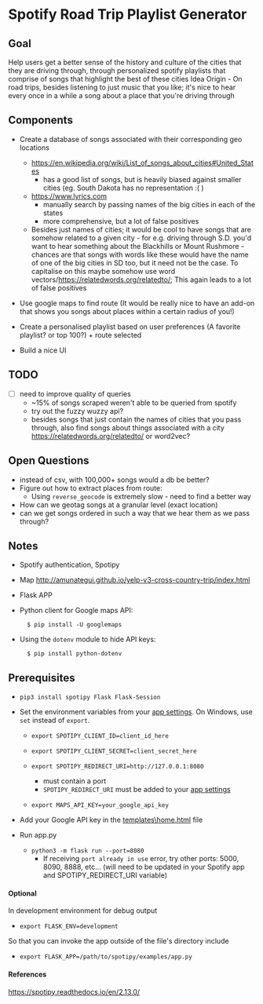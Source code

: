 # Spotify Road Trip Playlist Generator

## Goal
Help users get a better sense of the history and culture of the cities that they are driving through, through personalized spotify playlists that comprise of songs that highlight the best of these cities
Idea Origin - On road trips, besides listening to just music that you like; it's nice to hear every once in a while a song about a place that you're driving through


## Components

* Create a database of songs associated with their corresponding geo locations 
   - https://en.wikipedia.org/wiki/List_of_songs_about_cities#United_States
      * has a good list of songs, but is heavily biased against smaller cities (eg. South Dakota has no representation :( )
   - https://www.lyrics.com
      * manually search by passing names of the big cities in each of the states
      * more comprehensive, but a lot of false positives
   - Besides just names of cities; it would be cool to have songs that are somehow related to a given city - for e.g. driving through S.D. you'd want to hear something about the Blackhills or Mount Rushmore - chances are that songs with words like these would have the name of one of the big cities in SD too, but it need not be the case. To capitalise on this maybe somehow use word vectors/https://relatedwords.org/relatedto/; This again leads to a lot of false positives

* Use google maps to find route (It would be really nice to have an add-on that shows you songs about places within a certain radius of you!)

* Create a personalised playlist based on user preferences (A favorite playlist? or top 100?) + route selected

* Build a nice UI
## TODO
* [ ] need to improve quality of queries
    * ~15% of songs scraped weren't able to be queried from spotify
    * try out the fuzzy wuzzy api?
    * besides songs that just contain the names of cities that you pass through, also find songs about things associated with a city
    https://relatedwords.org/relatedto/ or word2vec?

## Open Questions
* instead of csv, with 100,000+ songs would a db be better?
* Figure out how to extract places from route:
    * Using `reverse_geocode` is extremely slow - need to find a better way
* How can we geotag songs at a granular level (exact location)
* can we get songs ordered in such a way that we hear them as we pass through?

## Notes
* Spotify authentication, Spotipy

* Map
http://amunategui.github.io/yelp-v3-cross-country-trip/index.html

* Flask APP

* Python client for Google maps API: 

        $ pip install -U googlemaps

* Using the `dotenv` module to hide API keys:

        $ pip install python-dotenv

## Prerequisites

- `pip3 install spotipy Flask Flask-Session`
- Set the environment variables from your [app settings](https://developer.spotify.com/dashboard/applications). On Windows, use `set` instead of `export`.
    - `export SPOTIPY_CLIENT_ID=client_id_here`
    - `export SPOTIPY_CLIENT_SECRET=client_secret_here`

    - `export SPOTIPY_REDIRECT_URI=http://127.0.0.1:8080` 
        - must contain a port
        - `SPOTIPY_REDIRECT_URI` must be added to your [app settings](https://developer.spotify.com/dashboard/applications)
        
    - `export MAPS_API_KEY=your_google_api_key `

- Add your Google API key in the [templates\home.html](https://github.com/marcm97/Spotify-Road-Trip/blob/599a3d2d291890108833487c551a8dfbb11c830a/templates/home.html#L7) file
- Run app.py
    - `python3 -m flask run --port=8080`
        - If receiving `port already in use` error, try other ports: 5000, 8090, 8888, etc...
(will need to be updated in your Spotify app and SPOTIPY_REDIRECT_URI variable)

#### Optional

In development environment for debug output
- `export FLASK_ENV=development`

So that you can invoke the app outside of the file's directory include
- `export FLASK_APP=/path/to/spotipy/examples/app.py`

#### References
https://spotipy.readthedocs.io/en/2.13.0/

